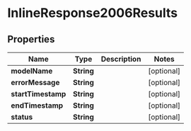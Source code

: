 # InlineResponse2006Results

## Properties
Name | Type | Description | Notes
------------ | ------------- | ------------- | -------------
**modelName** | **String** |  |  [optional]
**errorMessage** | **String** |  |  [optional]
**startTimestamp** | **String** |  |  [optional]
**endTimestamp** | **String** |  |  [optional]
**status** | **String** |  |  [optional]
